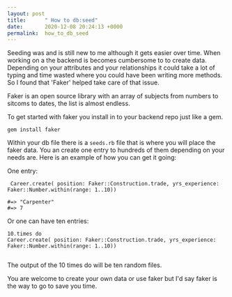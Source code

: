```yaml
---
layout: post
title:      " How to db:seed"
date:       2020-12-08 20:24:13 +0000
permalink:  how_to_db_seed
---
```



Seeding was and is still new to me although it gets easier over time.  When working on a the backend is becomes cumbersome to to create data.  Depending on your attributes and your relationships it could take a lot of typing and time wasted where you could have been writing more methods.  So I found that 'Faker' helped take care of that issue.

Faker is an open source library with an array of subjects from numbers to sitcoms to dates, the list is almost endless.  

To get started with faker you install in to your backend repo just like a gem.

```
gem install faker
```

Within your db file there is a `seeds.rb` file that is where you will place the faker data.  You an create one entry to hundreds of them depending on your needs are.  Here is an example of how you can get it going:


One entry:
```
 Career.create( position: Faker::Construction.trade, yrs_experience: Faker::Number.within(range: 1..10))
 
#=> "Carpenter" 
#=> 7
```

Or one can have ten entries:

```
10.times do
Career.create( position: Faker::Construction.trade, yrs_experience: Faker::Number.within(range: 1..10))
 
```

The output of the 10 times do will be ten random files.

You are welcome to create your own data or use faker but I'd say faker is the way to go to save you time.

